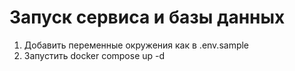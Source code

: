 # Запуск сервиса и базы данных
1. Добавить переменные окружения как в .env.sample
2. Запустить docker compose up -d